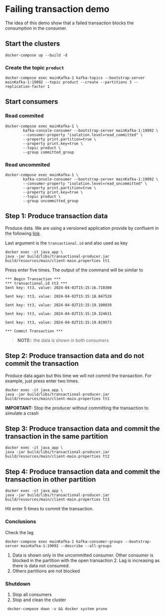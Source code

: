 # Failing transaction demo

The idea of this demo show that a failed transaction blocks the consumption in the consumer. 

## Start the clusters

```shell
docker-compose up --build -d
```

### Create the topic `product`

```shell
docker-compose exec mainKafka-1 kafka-topics --bootstrap-server mainKafka-1:19092 --topic product --create --partitions 3 --replication-factor 1
```

## Start consumers

### Read commited

```shell
docker-compose exec mainKafka-1 \
        kafka-console-consumer --bootstrap-server mainKafka-1:19092 \
        --consumer-property "isolation.level=read_committed" \
        --property print.partition=true \
        --property print.key=true \
        --topic product \
        --group committed_group
```

### Read uncommited

```shell
docker-compose exec mainKafka-1 \
        kafka-console-consumer --bootstrap-server mainKafka-1:19092 \
        --consumer-property "isolation.level=read_uncommitted" \
        --property print.partition=true \
        --property print.key=true \
        --topic product \
        --group uncommitted_group
```

## Step 1: Produce transaction data

Produce data. We are using a versioned application provide by confluent in the following [link](https://developer.confluent.io/courses/architecture/transactions-hands-on/).

Last argument is the `transactional.id` and also used as key

```shell
docker exec -it java_app \
java -jar build/libs/transactional-producer.jar build/resources/main/client-main.properties tt1
```
Press enter five times. The output of the command will be similar to

```shell
*** Begin Transaction ***
*** transactional.id tt3 ***
Sent key: tt3, value: 2024-04-02T15:15:16.710308

Sent key: tt3, value: 2024-04-02T15:15:18.847528

Sent key: tt3, value: 2024-04-02T15:15:19.100039

Sent key: tt3, value: 2024-04-02T15:15:19.324631

Sent key: tt3, value: 2024-04-02T15:15:19.819573

*** Commit Transaction ***
```

> **NOTE:**: the data is shown in both consumers

## Step 2: Produce transaction data and do not commit the transaction

Produce data again but this time we will not commit the transaction. For example, just press enter two times.

```shell
docker exec -it java_app \
java -jar build/libs/transactional-producer.jar build/resources/main/client-main.properties tt1
```

**IMPORTANT:** Stop the producer without committing the transaction to simulate a crash

## Step 3: Produce transaction data and commit the transaction in the same partition

```shell
docker exec -it java_app \
java -jar build/libs/transactional-producer.jar build/resources/main/client-main.properties tt2
```

## Step 4: Produce transaction data and commit the transaction in other partition

```shell
docker exec -it java_app \
java -jar build/libs/transactional-producer.jar build/resources/main/client-main.properties tt3
```

Hit enter 5 times to commit the transaction.

### Conclusions

Check the lag

```shell
docker-compose exec mainKafka-1 kafka-consumer-groups --bootstrap-server mainKafka-1:19092 --describe --all-groups
```

1. Data is shown only in the uncommitted consumer. Other consumer is blocked in the partition with the open transaction
   2. Lag is increasing as there is data not consumed.
3. Others partitions are not blocked


### Shutdown

1. Stop all consumers
2. Stop and clean the cluster

```shell
 docker-compose down -v && docker system prune
```